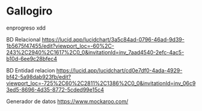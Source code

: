 # Gallogiro
enprogreso xdd

BD Relacional
https://lucid.app/lucidchart/3a5c84ad-0796-46ad-9d39-1b5675f47455/edit?viewport_loc=-60%2C-243%2C2940%2C1617%2C0_0&invitationId=inv_7aad4540-2efc-4ac5-b10d-6ee9c28bfec4


BD Entidad relacion
https://lucid.app/lucidchart/cd0e7df0-4ada-4929-bf42-5a98dab923fb/edit?viewport_loc=-725%2C60%2C2811%2C1386%2C0_0&invitationId=inv_06c93ed5-8696-4d35-8772-5cded99e15c4

Generador de datos 
https://www.mockaroo.com/
